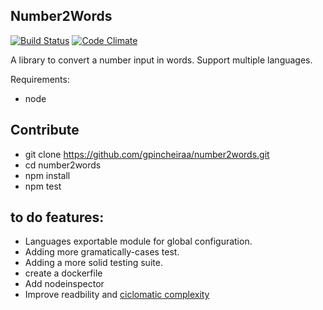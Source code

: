 ## Number2Words

[travis-image]: https://travis-ci.org/gpincheiraa/number2words.png
[travis-url]: https://travis-ci.org/gpincheiraa/number2words

[codeclimate-image]: https://codeclimate.com/github/gpincheiraa/number2words/badges/gpa.svg
[codeclimate-url]: https://codeclimate.com/github/gpincheiraa/number2words

[![Build Status][travis-image]][travis-url] [![Code Climate][codeclimate-image]][codeclimate-url]

A library to convert a number input in words. Support multiple languages.

Requirements:
- node

## Contribute
- git clone https://github.com/gpincheiraa/number2words.git
- cd number2words
- npm install
- npm test

## to do features:
- Languages exportable module for global configuration.
- Adding more gramatically-cases test.
- Adding a more solid testing suite.
- create a dockerfile
- Add nodeinspector
- Improve readbility and [ciclomatic complexity](http://damienlepage.com/cyclomatic-complexity/)